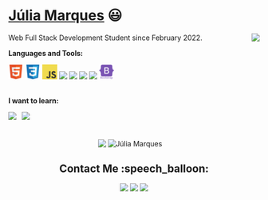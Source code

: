 # <a href="https://www.linkedin.com/in/marques-julia/">Júlia Marques</a> :smiley:

<div>
  <img align="right" height="230" src="https://cdn.discordapp.com/attachments/756657072593961034/994320072866799726/download20210200193026_-_Copia.png"> 

  Web Full Stack Development Student since February 2022.

  **Languages and Tools:**  

  <div align="left">
  <code><img height="30" src="https://raw.githubusercontent.com/devicons/devicon/master/icons/html5/html5-original.svg"></code>
  <code><img height="30" src="https://raw.githubusercontent.com/devicons/devicon/master/icons/css3/css3-original.svg"></code>
  <code><img height="30" src="https://raw.githubusercontent.com/github/explore/80688e429a7d4ef2fca1e82350fe8e3517d3494d/topics/javascript/javascript.png"></code>
  <code><img height="30" src="https://cdn.jsdelivr.net/gh/devicons/devicon/icons/react/react-original.svg"></code>
  <code><img height="30" src="https://user-images.githubusercontent.com/99684837/182259154-99dbcd84-f085-468e-babb-3a0f697cecc9.png"></code>
  <code><img height="30" src="https://cdn.jsdelivr.net/gh/devicons/devicon/icons/nodejs/nodejs-original.svg"></code>
  <code><img height="30" src="https://cdn.jsdelivr.net/gh/devicons/devicon/icons/tailwindcss/tailwindcss-plain.svg"></code>
  <code><img height="30" src="https://raw.githubusercontent.com/devicons/devicon/master/icons/bootstrap/bootstrap-plain-wordmark.svg"></code>
  </div>

  <br/>

  **I want to learn:**
  <div align="left">
  <code><img height="30" src="https://cdn.jsdelivr.net/gh/devicons/devicon/icons/flutter/flutter-original.svg"> </code>
  <code><img height="30" src="https://user-images.githubusercontent.com/99684837/182258841-85a8b033-5460-4cf4-8d43-7fd9ed750768.png"> </code>
  </div>

  <br/>
  <br/>
</div>  
<!-- profile information -->
<div align="center">
  <img align="center" width="255px" src="https://github-readme-stats.vercel.app/api/top-langs/?username=juliamarqss&theme=radical&hide=glsl,python" />
  <img align="center" width="500px" src="https://github-readme-stats.vercel.app/api?username=juliamarqss&&show_icons=true&theme=radical&line_height=27&v=5" alt="Júlia   Marques" />
</div>

 
<h2 align="center">Contact Me :speech_balloon:</h2>
<div align="center"> 
  <a href = "mailto:juliamarques61@gmail.com"><img src="https://img.shields.io/badge/-Gmail-%23333?style=for-the-badge&logo=gmail&logoColor=white" target="_blank"></a>
  <a href="https://www.linkedin.com/in/marques-julia/" target="_blank"><img src="https://img.shields.io/badge/-LinkedIn-0ba2be?style=for-the-badge&logo=linkedin&logoColor=white" target="_blank"></a> 
  </a>
  <a href="https://juliamarqss.github.io/" target="_blank"><img src="https://img.shields.io/badge/-Portfolio-af87ff?style=for-the-badge&logo=Github&logoColor=ffffff&link=calvitoria.github.io"></a> 
</div>
